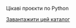 Цікаві проєкти по Python

[Завантажити цей каталог](https://download-directory.github.io/?url=https://github.com/robocode-pb/2025rc/tree/main/root/python)
